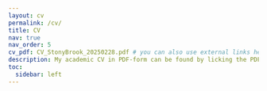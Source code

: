 ```yaml
---
layout: cv
permalink: /cv/
title: CV
nav: true
nav_order: 5
cv_pdf: CV_StonyBrook_20250228.pdf # you can also use external links here
description: My academic CV in PDF-form can be found by licking the PDF icon to the right.
toc:
  sidebar: left
---
```

